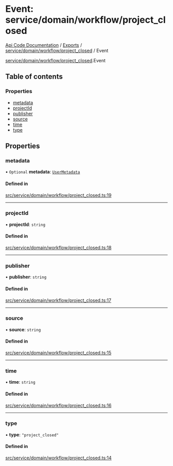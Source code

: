 # Event: service/domain/workflow/project_closed
[Api Code Documentation](../README.md) / [Exports](../modules.md) / [service/domain/workflow/project\_closed](../modules/service_domain_workflow_project_closed.md) / Event

[service/domain/workflow/project\_closed](../modules/service_domain_workflow_project_closed.md).Event

## Table of contents

### Properties

- [metadata](service_domain_workflow_project_closed.Event.md#metadata)
- [projectId](service_domain_workflow_project_closed.Event.md#projectid)
- [publisher](service_domain_workflow_project_closed.Event.md#publisher)
- [source](service_domain_workflow_project_closed.Event.md#source)
- [time](service_domain_workflow_project_closed.Event.md#time)
- [type](service_domain_workflow_project_closed.Event.md#type)

## Properties

### metadata

• `Optional` **metadata**: [`UserMetadata`](../modules/service_domain_metadata.md#usermetadata)

#### Defined in

[src/service/domain/workflow/project_closed.ts:19](https://github.com/openkfw/TruBudget/blob/c993c60c/api/src/service/domain/workflow/project_closed.ts#L19)

___

### projectId

• **projectId**: `string`

#### Defined in

[src/service/domain/workflow/project_closed.ts:18](https://github.com/openkfw/TruBudget/blob/c993c60c/api/src/service/domain/workflow/project_closed.ts#L18)

___

### publisher

• **publisher**: `string`

#### Defined in

[src/service/domain/workflow/project_closed.ts:17](https://github.com/openkfw/TruBudget/blob/c993c60c/api/src/service/domain/workflow/project_closed.ts#L17)

___

### source

• **source**: `string`

#### Defined in

[src/service/domain/workflow/project_closed.ts:15](https://github.com/openkfw/TruBudget/blob/c993c60c/api/src/service/domain/workflow/project_closed.ts#L15)

___

### time

• **time**: `string`

#### Defined in

[src/service/domain/workflow/project_closed.ts:16](https://github.com/openkfw/TruBudget/blob/c993c60c/api/src/service/domain/workflow/project_closed.ts#L16)

___

### type

• **type**: ``"project_closed"``

#### Defined in

[src/service/domain/workflow/project_closed.ts:14](https://github.com/openkfw/TruBudget/blob/c993c60c/api/src/service/domain/workflow/project_closed.ts#L14)
